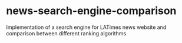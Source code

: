 # news-search-engine-comparison
Implementation of a search engine for LATimes news website and comparison between different ranking algorithms
